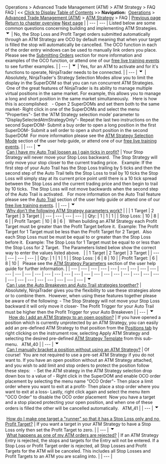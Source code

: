 ﻿
Operations > Advanced Trade Management (ATM) > ATM Strategy > FAQ
FAQ
| << [Click to Display Table of Contents](faq.md) >> **Navigation:**     [Operations](operations.md) > [Advanced Trade Management (ATM)](advanced_trade_management_atm.md) > [ATM Strategy](atm_strategy.md) > FAQ | [Previous page](shadow_strategy.md) [Return to chapter overview](atm_strategy.md) [Next page](server-side-atm-strategy.md) |
| --- | --- |
Listed below are some common questions concerning building and implementing ATM Strategies.
![tog_minus](tog_minus.gif)
| No, the Stop Loss and Profit Target orders submitted automatically through an ATM Strategy are OCO by default meaning that when your target is filled the stop will automatically be cancelled. The OCO function in each of the order entry windows can be used to manually link orders you place.   Please see the [Submitting Orders](submitting_orders_superdom.md) section for more information and examples of the OCO function, or attend one of our [free live training events](http://www.ninjatrader.com/webnew/trading_online_events.md) to see further examples. |
| --- |
![tog_minus](tog_minus.gif)
| Yes, for an ATM to activate and for it's functions to operate, NinjaTrader needs to be connected. |
| --- |
![tog_minus](tog_minus.gif)
| Absolutely, NinjaTrader's Strategy Selection Modes allow you to limit the display in the SuperDOM so that you can run concurrent ATM Strategies.  One of the great features of NinjaTrader is its ability to manage multiple virtual positions in the same market. For example, this allows you to manage a long and short position in the same market simultaneously.   Here is how this is accomplished:   - Open 2 SuperDOMs and set them both to the same market- Right click in one of the SuperDOMs and select the menu "Properties"- Set the 'ATM Strategy selection mode' parameter to "DisplaySelectedAtmStrategyOnly"- Repeat the last two instructions on the second SuperDOM- Submit a buy order to open a long position in the first SuperDOM- Submit a sell order to open a short position in the second SuperDOM  For more information please see the [ATM Strategy Selection Mode](atm_strategy_selection_mode.md) section of the user help guide, or attend one of our [free live training events](http://www.ninjatrader.com/webnew/trading_online_events.md). |
| --- |
![tog_minus](tog_minus.gif)        [Can I have my Auto Trail loosen as I gain ticks in profit?](javascript:HMToggle('toggle','CanIHaveMyAutoTrailLoosenAsIGainTicksInProfit','CanIHaveMyAutoTrailLoosenAsIGainTicksInProfit_ICON'))
| Your Stop Strategy will never move your Stop Loss backward.  The Stop Strategy will only move your stop closer to the current trading price.   Example: If the first step of your Auto Trail has the Stop Loss trailing by 5 ticks and then the second step of the Auto Trail tells the Stop Loss to trail by 10 ticks the Stop Loss will simply stay at its current price point until there is a 10 tick spread between the Stop Loss and the current trading price and then begin to trail by 10 ticks.  The Stop Loss will not move backwards when the second step of the Auto Trail is activated.   For more information on the Auto Trail feature please see the [Auto Trail](auto_trail.md) section of the user help guide or attend one of our [free live training events](http://www.ninjatrader.com/webnew/trading_online_events.md). |
| --- |
![tog_minus](tog_minus.gif)        [Why don't the following ATM Strategy parameters work?](javascript:HMToggle('toggle','WhyDontTheFollowingAtmStrategyParametersWork','WhyDontTheFollowingAtmStrategyParametersWork_ICON'))
| |  | 1 Target | 2 Target | 3 Target | | --- | --- | --- | --- | | Qty: | 1 | 1 | 1 | | Stop Loss: | 10 | 8 | 6 | | Profit Target: | 10 | 8 | 6 |      When building an ATM Strategy each Profit Target must be greater than the Profit Target before it.  Example: The Profit Target for 1 Target must be less than the Profit Target for 2 Target.  Also each Stop Loss must be must be equal to or greater than the Stop Loss before it.  Example: The Stop Loss for 1 Target must be equal to or less than the Stop Loss for 2 Target.  The Parameters listed below show the correct way to enter the values listed above.     |  | 1 Target | 2 Target | 3 Target | | --- | --- | --- | --- | | Qty: | 1 | 1 | 1 | | Stop Loss: | 6 | 8 | 10 | | Profit Target: | 6 | 8 | 10 |      Please see the [ATM Strategy Parameters](atm_strategy_parameters.md) section of the user help guide for further information. |
| --- | --- | --- | --- | --- | --- | --- | --- | --- | --- | --- | --- | --- | --- | --- | --- | --- | --- | --- | --- | --- | --- | --- | --- | --- | --- | --- | --- | --- | --- | --- | --- | --- |
![tog_minus](tog_minus.gif)        [Can I use the Auto Breakeven and Auto Trail strategies together?](javascript:HMToggle('toggle','CanIUseTheAutoBreakevenAndAutoTrailStrategiesTogether','CanIUseTheAutoBreakevenAndAutoTrailStrategiesTogether_ICON'))
| Absolutely, NinjaTrader gives you the flexibility to use these strategies alone or to combine them.  However, when using these features together please be aware of the following: - The Stop Strategy will not move your Stop Loss backward it will only move it closer- The Profit Trigger for your Auto Trail must be higher then the Profit Trigger for your Auto Breakeven |
| --- |
![tog_minus](tog_minus.gif)        [How do I add an ATM Strategy to an open position?](javascript:HMToggle('toggle','HowDoIAddAnAtmStrategyToAnOpenPosition','HowDoIAddAnAtmStrategyToAnOpenPosition_ICON'))
| If you have opened a position which is currently unprotected by an ATM Strategy, you can easily add an pre-defined ATM Strategy to that position from the [Positions tab](positions_tab.md) by right clicking on the instrument row, selecting Apply ATM Strategy and selecting the desired pre-defined [ATM Strategy Template](manage_atm_strategy_templates.md) from this sub-menu.   ATM_40 |
| --- |
![tog_minus](tog_minus.gif)        [Can I manually bracket a position without using an ATM Strategy?](javascript:HMToggle('toggle','CanIManuallyBracketAPositionWithoutUsingAnAtmStrategy','CanIManuallyBracketAPositionWithoutUsingAnAtmStrategy_ICON'))
| Of course!  You are not required to use a pre-set ATM Strategy if you do not want to. If you have an open position without an ATM Strategy attached, and you wish to add limit and stop orders to protect the position follow these steps:   - Set the ATM strategy in the ATM Strategy selection drop down box to a value of <None>- Right click in the SuperDOM and enable OCO order placement by selecting the menu name "OCO Order"- Then place a limit order where you want to exit at a profit- Then place a stop order where you want to exit at a loss- Lastly, right click again and select the menu item "OCO Order" to disable the OCO order placement  Now you have a target and a stop placed protecting your open position, and when one of these orders is filled the other will be cancelled automatically.   ATM_41 |
| --- |
![tog_minus](tog_minus.gif)        [How do I make one target a "runner" so that it has a Stop Loss only and no Profit Target?](javascript:HMToggle('toggle','HowDoIMakeOneTargetArunnerSoThatItHasAStopLossOnlyAndNoProfitTarget','HowDoIMakeOneTargetArunnerSoThatItHasAStopLossOnlyAndNoProfitTarget_ICON'))
| If you want a target in your ATM Strategy to have a Stop Loss only then set the Profit Target to zero. |
| --- |
![tog_minus](tog_minus.gif)        [What happens as one of my ATM orders are rejected?](javascript:HMToggle('toggle','WhatHappensAsOneOfMyAtmOrdersAreRejected','WhatHappensAsOneOfMyAtmOrdersAreRejected_ICON'))
| If an ATM Strategy Entry is rejected, the stops and targets for the Entry will not be entered. If a Stop Loss or Profit Target order is rejected, all Stop Losses and Profit Targets for the ATM will be canceled. This includes all Stop Losses and Profit Targets to an ATM you are scaling into. |
| --- |
